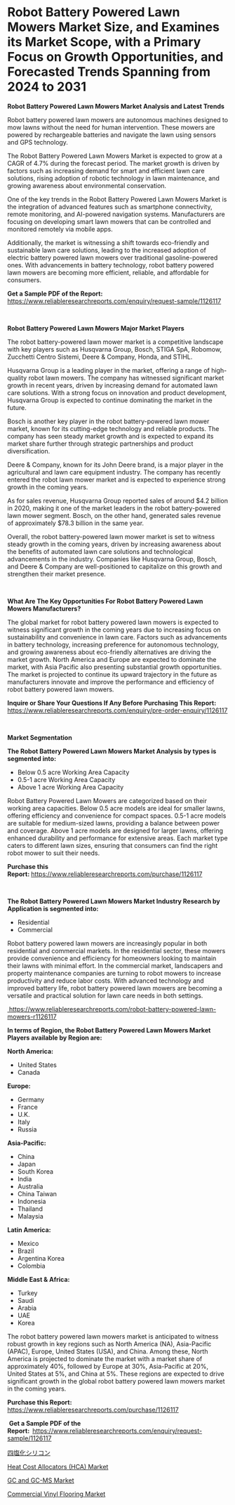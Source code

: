 <p><h1>Robot Battery Powered Lawn Mowers Market Size, and Examines its Market Scope, with a Primary Focus on Growth Opportunities, and Forecasted Trends Spanning from 2024 to 2031</h1></p><p><strong>Robot Battery Powered Lawn Mowers Market Analysis and Latest Trends</strong></p>
<p><p>Robot battery powered lawn mowers are autonomous machines designed to mow lawns without the need for human intervention. These mowers are powered by rechargeable batteries and navigate the lawn using sensors and GPS technology. </p><p>The Robot Battery Powered Lawn Mowers Market is expected to grow at a CAGR of 4.7% during the forecast period. The market growth is driven by factors such as increasing demand for smart and efficient lawn care solutions, rising adoption of robotic technology in lawn maintenance, and growing awareness about environmental conservation. </p><p>One of the key trends in the Robot Battery Powered Lawn Mowers Market is the integration of advanced features such as smartphone connectivity, remote monitoring, and AI-powered navigation systems. Manufacturers are focusing on developing smart lawn mowers that can be controlled and monitored remotely via mobile apps. </p><p>Additionally, the market is witnessing a shift towards eco-friendly and sustainable lawn care solutions, leading to the increased adoption of electric battery powered lawn mowers over traditional gasoline-powered ones. With advancements in battery technology, robot battery powered lawn mowers are becoming more efficient, reliable, and affordable for consumers.</p></p>
<p><strong>Get a Sample PDF of the Report:&nbsp;</strong> <a href="https://www.reliableresearchreports.com/enquiry/request-sample/1126117">https://www.reliableresearchreports.com/enquiry/request-sample/1126117</a></p>
<p>&nbsp;</p>
<p><strong>Robot Battery Powered Lawn Mowers Major Market Players</strong></p>
<p><p>The robot battery-powered lawn mower market is a competitive landscape with key players such as Husqvarna Group, Bosch, STIGA SpA, Robomow, Zucchetti Centro Sistemi, Deere & Company, Honda, and STIHL.</p><p>Husqvarna Group is a leading player in the market, offering a range of high-quality robot lawn mowers. The company has witnessed significant market growth in recent years, driven by increasing demand for automated lawn care solutions. With a strong focus on innovation and product development, Husqvarna Group is expected to continue dominating the market in the future.</p><p>Bosch is another key player in the robot battery-powered lawn mower market, known for its cutting-edge technology and reliable products. The company has seen steady market growth and is expected to expand its market share further through strategic partnerships and product diversification.</p><p>Deere & Company, known for its John Deere brand, is a major player in the agricultural and lawn care equipment industry. The company has recently entered the robot lawn mower market and is expected to experience strong growth in the coming years.</p><p>As for sales revenue, Husqvarna Group reported sales of around $4.2 billion in 2020, making it one of the market leaders in the robot battery-powered lawn mower segment. Bosch, on the other hand, generated sales revenue of approximately $78.3 billion in the same year.</p><p>Overall, the robot battery-powered lawn mower market is set to witness steady growth in the coming years, driven by increasing awareness about the benefits of automated lawn care solutions and technological advancements in the industry. Companies like Husqvarna Group, Bosch, and Deere & Company are well-positioned to capitalize on this growth and strengthen their market presence.</p></p>
<p>&nbsp;</p>
<p><strong>What Are The Key Opportunities For Robot Battery Powered Lawn Mowers Manufacturers?</strong></p>
<p><p>The global market for robot battery powered lawn mowers is expected to witness significant growth in the coming years due to increasing focus on sustainability and convenience in lawn care. Factors such as advancements in battery technology, increasing preference for autonomous technology, and growing awareness about eco-friendly alternatives are driving the market growth. North America and Europe are expected to dominate the market, with Asia Pacific also presenting substantial growth opportunities. The market is projected to continue its upward trajectory in the future as manufacturers innovate and improve the performance and efficiency of robot battery powered lawn mowers.</p></p>
<p><strong>Inquire or Share Your Questions If Any Before Purchasing This Report:</strong> <a href="https://www.reliableresearchreports.com/enquiry/pre-order-enquiry/1126117">https://www.reliableresearchreports.com/enquiry/pre-order-enquiry/1126117</a></p>
<p>&nbsp;</p>
<p><strong>Market Segmentation</strong></p>
<p><strong>The Robot Battery Powered Lawn Mowers Market Analysis by types is segmented into:</strong></p>
<p><ul><li>Below 0.5 acre Working Area Capacity</li><li>0.5-1 acre Working Area Capacity</li><li>Above 1 acre Working Area Capacity</li></ul></p>
<p><p>Robot Battery Powered Lawn Mowers are categorized based on their working area capacities. Below 0.5 acre models are ideal for smaller lawns, offering efficiency and convenience for compact spaces. 0.5-1 acre models are suitable for medium-sized lawns, providing a balance between power and coverage. Above 1 acre models are designed for larger lawns, offering enhanced durability and performance for extensive areas. Each market type caters to different lawn sizes, ensuring that consumers can find the right robot mower to suit their needs.</p></p>
<p><strong>Purchase this Report:&nbsp;</strong><a href="https://www.reliableresearchreports.com/purchase/1126117">https://www.reliableresearchreports.com/purchase/1126117</a></p>
<p>&nbsp;</p>
<p><strong>The Robot Battery Powered Lawn Mowers Market Industry Research by Application is segmented into:</strong></p>
<p><ul><li>Residential</li><li>Commercial</li></ul></p>
<p><p>Robot battery powered lawn mowers are increasingly popular in both residential and commercial markets. In the residential sector, these mowers provide convenience and efficiency for homeowners looking to maintain their lawns with minimal effort. In the commercial market, landscapers and property maintenance companies are turning to robot mowers to increase productivity and reduce labor costs. With advanced technology and improved battery life, robot battery powered lawn mowers are becoming a versatile and practical solution for lawn care needs in both settings.</p></p>
<p><a href="https://www.reliableresearchreports.com/robot-battery-powered-lawn-mowers-r1126117">&nbsp;https://www.reliableresearchreports.com/robot-battery-powered-lawn-mowers-r1126117</a></p>
<p><strong>In terms of Region, the Robot Battery Powered Lawn Mowers Market Players available by Region are:</strong></p>
<p>
    <p> <strong> North America: </strong>
        <ul>
            <li>United States</li>
            <li>Canada</li>
        </ul>
        </p> 
    <p> <strong> Europe: </strong>
        <ul>
            <li>Germany</li>
            <li>France</li>
            <li>U.K.</li>
            <li>Italy</li>
            <li>Russia</li>
        </ul>
        </p> 
    <p> <strong> Asia-Pacific: </strong>
        <ul>
            <li>China</li>
            <li>Japan</li>
            <li>South Korea</li>
            <li>India</li>
            <li>Australia</li>
            <li>China Taiwan</li>
            <li>Indonesia</li>
            <li>Thailand</li>
            <li>Malaysia</li>
        </ul>
        </p> 
    <p> <strong> Latin America: </strong>
        <ul>
            <li>Mexico</li>
            <li>Brazil</li>
            <li>Argentina Korea</li>
            <li>Colombia</li>
        </ul>
        </p> 
    <p> <strong> Middle East & Africa: </strong>
        <ul>
            <li>Turkey</li>
            <li>Saudi</li>
            <li>Arabia</li>
            <li>UAE</li>
            <li>Korea</li>
        </ul>
    </p>
    </p>
<p><p>The robot battery powered lawn mowers market is anticipated to witness robust growth in key regions such as North America (NA), Asia-Pacific (APAC), Europe, United States (USA), and China. Among these, North America is projected to dominate the market with a market share of approximately 40%, followed by Europe at 30%, Asia-Pacific at 20%, United States at 5%, and China at 5%. These regions are expected to drive significant growth in the global robot battery powered lawn mowers market in the coming years.</p></p>
<p><strong>Purchase this Report: </strong><a href="https://www.reliableresearchreports.com/purchase/1126117">https://www.reliableresearchreports.com/purchase/1126117</a></p>
<p>&nbsp;<strong>Get a Sample PDF of the Report:&nbsp;&nbsp;</strong><a href="https://www.reliableresearchreports.com/enquiry/request-sample/1126117">https://www.reliableresearchreports.com/enquiry/request-sample/1126117</a></p>
<p><strong></strong></p>
<p><p><a href="https://medium.com/@reannakling/%E3%82%B7%E3%83%AA%E3%82%B3%E3%83%B3%E3%83%86%E3%83%88%E3%83%A9%E3%82%AF%E3%83%AD%E3%83%A9%E3%82%A4%E3%83%89%E5%B8%82%E5%A0%B4-%E7%AB%B6%E4%BA%89%E5%88%86%E6%9E%90-%E5%B8%82%E5%A0%B4%E5%8B%95%E5%90%91-2031%E5%B9%B4%E3%81%BE%E3%81%A7%E3%81%AE%E4%BA%88%E6%B8%AC-0894a1192b9b">四塩化シリコン</a></p><p><a href="https://github.com/jaidynmorantestelletmjzya/Market-Research-Report-List-2/blob/main/heat-cost-allocators-hca-market.md">Heat Cost Allocators (HCA) Market</a></p><p><a href="https://github.com/ruddyyedelwadw/Market-Research-Report-List-2/blob/main/gc-and-gc-ms-market.md">GC and GC-MS Market</a></p><p><a href="https://issuu.com/reportprime-2/docs/commercial-vinyl-flooring-market-size-2030.pptx">Commercial Vinyl Flooring Market</a></p></p>